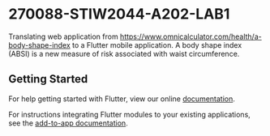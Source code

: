 # 270088-STIW2044-A202-LAB1

Translating web application from https://www.omnicalculator.com/health/a-body-shape-index to a Flutter mobile application. 
A body shape index (ABSI) is a new measure of risk associated with waist circumference.

## Getting Started

For help getting started with Flutter, view our online
[documentation](https://flutter.dev/).

For instructions integrating Flutter modules to your existing applications,
see the [add-to-app documentation](https://flutter.dev/docs/development/add-to-app).
